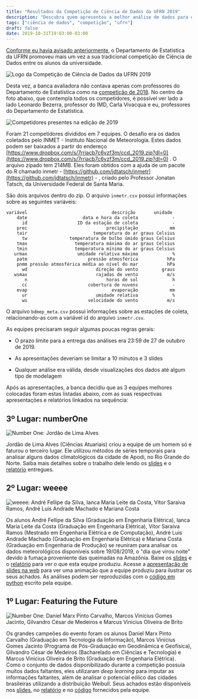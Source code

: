 ```yaml
---
title: "Resultados da Competição de Ciência de Dados da UFRN 2019"
description: "Descubra quem apresentou a melhor análise de dados para o problema proposto neste ano"
tags: ["ciência de dados", "competição", "ufrn"]
draft: false
date: 2019-10-31T19:03:00-03:00
---
```


[Conforme eu havia avisado anteriormente](https://marcusnunes.me/posts/competicao-de-ciencia-de-dados-da-ufrn-2019/), o Departamento de Estatística da UFRN promoveu mais um vez a sua tradicional competição de Ciência de Dados entre os alunos da universidade. 

![Logo da Competição de Ciência de Dados da UFRN 2019](/images/ccd_2019.png)

Desta vez, a banca avaliadora não contava apenas com professores do Departamento de Estatística como na [competição de 2018](https://marcusnunes.me/posts/como-foi-a-competicao-de-ciencia-de-dados/). No centro da foto abaixo, que contempla todos os competidores, é possível ver lado a lado Leonardo Bezerra, professor do IMD, Carla Vivacqua e eu, professores do Departamento de Estatística.

![Competidores presentes na edição de 2019](/images/IMG_2195.jpg)

Foram 21 competidores divididos em 7 equipes. O desafio era os dados coletados pelo INMET - Instituto Nacional de Meteorologia. Estes dados podem ser baixados a partir do endereço [https://www.dropbox.com/s/7rriacb7c6vzf3m/ccd_2019.zip?dl=0](https://www.dropbox.com/s/7rriacb7c6vzf3m/ccd_2019.zip?dl=0) . O arquivo zipado tem 214MB. Eles foram obtidos com a ajuda de um pacote do R chamado inmetr - [https://github.com/jdtatsch/inmetr](https://github.com/jdtatsch/inmetr) - , criado pelo Professor Jonatan Tatsch, da Universidade Federal de Santa Maria.

São dois arquivos dentro do zip. O arquivo `inmetr.csv` possui informações sobre as seguintes variáveis:

    variável                                descrição       unidade
        date                     data e hora da coleta             -
          id                   ID da estação de coleta             -
        prec                              precipitação            mm
        tair                         temperatura do ar graus Celsius
          tw                temperatura de bulbo úmido graus Celsius
        tmax                  temperatura máxima do ar graus Celsius
        tmin                  temperatura mínima do ar graus Celsius
       urmax                   umidade relativa máxima             %
        patm                       pressão atmosférica           hPa
        pnmm pressão atmosférica média ao nível do mar           hPa
          wd                          direção do vento         graus
       wsmax                          rajadas de vento           m/s
           n                              horas de sol             h
          cc                       cobertura de nuvens             -
        evap                                evaporação            mm
          ur                          umidade relativa             %
          ws                       velocidade do vento           m/s

O arquivo `bdmep_meta.csv` possui informações sobre as estações de coleta, relacionando-as com a variável id do arquivo `inmetr.csv`.

As equipes precisaram seguir algumas poucas regras gerais:

- O prazo limite para a entrega das análises era 23:59 de 27 de outubro de 2019.

- As apresentações deveriam se limitar a 10 minutos e 3 slides

- Qualquer análise era válida, desde visualizações dos dados até algum tipo de modelagem

Após as apresentações, a banca decidiu que as 3 equipes melhores colocadas foram estas listadas abaixo, com as suas respectivas apresentações e relatórios linkados na sequência:

## 3º Lugar: numberOne

![Number One: Jordão de Lima Alves](/images/IMG_2174.jpg)

Jordão de Lima Alves (Ciências Atuariais) criou a equipe de um homem só e faturou o terceiro lugar. Ele utilizou métodos de séries temporais para analisar alguns dados climatológicos da cidade de Apodi, no Rio Grande do Norte. Saiba mais detalhes sobre o trabalho dele lendo os [slides](/images/ciencia_de_dados_2019/numberOne_Apresentacao.pdf) e o [relatório](/images/ciencia_de_dados_2019/numberOne_Relatorio.pdf) entregues.


## 2º Lugar: weeee

![weeee: André Fellipe da Silva, Ianca Maria Leite da Costa, Vítor Saraiva Ramos, André Luis Andrade Machado e Mariana Costa](/images/IMG_2178.jpg)

Os alunos André Fellipe da Silva (Graduação em Engenharia Elétrica), Ianca Maria Leite da Costa (Graduação em Engenharia Elétrica), Vítor Saraiva Ramos (Mestrado em Engenharia Elétrica e de Computação), André Luis Andrade Machado (Graduação em Engenharia Elétrica) e Mariana Costa (Graduação em Engenharia de Produção) se reuniram para analisar os dados meteorológicos disponíveis sobre 19/08/2019, o "dia que virou noite" devido à fumaça proveniente das queimadas na Amazônia. Baixe os [slides](/images/ciencia_de_dados_2019/weeee_Apresentacao.pdf) e o [relatório](/images/ciencia_de_dados_2019/weeee_Relatorio.pdf) para ver o que esta equipe produziu. Acesse a [apresentação de slides na web](http://bit.ly/slides_wee) para ver uma animação que a equipe produziu para ilustrar os seus achados. As análises podem ser reproduzidas com o [código em python](https://github.com/andrefellipe/ccd) escrito pela equipe.

## 1º Lugar: Featuring the Future

![Number One: Daniel Marx Pinto Carvalho, Marcos Vinícius Gomes Jacinto, Gilvandro César de Medeiros e Marcus Vinicius Oliveira de Brito](/images/IMG_2185.jpg)

Os grandes campeões do evento foram os alunos Daniel Marx Pinto Carvalho (Graduação em Tecnologia da Informação), Marcos Vinícius Gomes Jacinto (Programa de Pós-Graduação em Geodinâmica e Geofísica), Gilvandro César de Medeiros (Bacharelado em Ciências e Tecnologia) e Marcus Vinicius Oliveira de Brito (Graduação em Engenharia Elétrica). Como o conjunto de dados disponibilizado durante a competição possuía muitos dados faltantes, eles utilizaram _deep learning_ para imputar as informações faltantes, além de analisar o potencial eólico das cidades brasileiras utilizando a distribuição Weibull. Seus achados estão disponíveis nos [slides](/images/ciencia_de_dados_2019/Featuring_the_Future_Slides.pdf), no [relatório](/images/ciencia_de_dados_2019/Featuring_the_Future_Relatorio.pdf) e no [código](https://github.com/gilvandrocesardemedeiros/CCD) fornecidos pela equipe.


